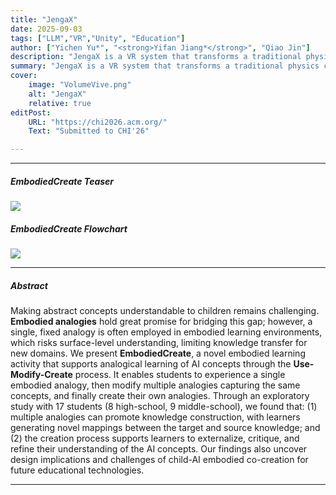 ```yaml
---
title: "JengaX" 
date: 2025-09-03
tags: ["LLM","VR","Unity", "Education"]
author: ["Yichen Yu*", "<strong>Yifan Jiang*</strong>", "Qiao Jin"]
description: "JengaX is a VR system that transforms a traditional physics classroom into an interactive playground. Students can access and interact with 3D-rendered objects by simply touching or dragging a 2D figure in the classroom presentation. It is in its early development stage and we are conducting literature review." 
summary: "JengaX is a VR system that transforms a traditional physics classroom into an interactive playground. Students can access and interact with 3D-rendered objects by simply touching or dragging a 2D figure in the classroom presentation. It is in its early development stage and we are conducting literature review." 
cover:
    image: "VolumeVive.png"
    alt: "JengaX"
    relative: true
editPost:
    URL: "https://chi2026.acm.org/"
    Text: "Submitted to CHI'26"

---
```


---

##### EmbodiedCreate Teaser
![](EmbodiedCreate_teaser.png)

##### EmbodiedCreate Flowchart
![](EmbodiedCreate_flowchart.png)

---

##### Abstract

Making abstract concepts understandable to children remains challenging. <strong>Embodied analogies</strong> hold great promise for bridging this
gap; however, a single, fixed analogy is often employed in embodied learning environments, which risks surface-level understanding,
limiting knowledge transfer for new domains. We present <strong>EmbodiedCreate</strong>, a novel embodied learning activity that supports
analogical learning of AI concepts through the <strong>Use-Modify-Create</strong> process. It enables students to experience a single embodied analogy,
then modify multiple analogies capturing the same concepts, and finally create their own analogies. Through an exploratory study
with 17 students (8 high-school, 9 middle-school), we found that: (1) multiple analogies can promote knowledge construction, with
learners generating novel mappings between the target and source knowledge; and (2) the creation process supports learners to
externalize, critique, and refine their understanding of the AI concepts. Our findings also uncover design implications and challenges
of child-AI embodied co-creation for future educational technologies.

---

<!-- ##### Download

+ [Paper](EmbodiedCreate.pdf) -->
<!-- + [Online appendix](appendix1.pdf) -->
<!-- + [Code and data](https://github.com/pmichaillat/feru) -->

<!-- ---

##### Citation (APA)

Yu, Y., Jiang, Y., Lui, M., & Jin, Q. (2025). GenLARP: Enabling immersive live action role play through LLM-generated worlds and characters. Proceedings of the IEEE International Symposium on Mixed and Augmented Reality Adjunct (ISMAR Adjunct ’25) (pp. 1–3). IEEE. https://doi.org/10.1109/ISMAR-Adjunct60698.2025.xxxxx
```BibTeX
@inproceedings{yu2025genlarp,
  author    = {Yu, Yichen and Jiang, Yifan and Lui, Mandy and Jin, Qiao},
  title     = {GenLARP: Enabling Immersive Live Action Role Play through LLM-Generated Worlds and Characters},
  booktitle = {Proceedings of the IEEE International Symposium on Mixed and Augmented Reality Adjunct (ISMAR Adjunct '25)},
  year      = {2025},
  publisher = {IEEE},
  pages     = {1--3},
  doi       = {10.1109/ISMAR-Adjunct60698.2025.xxxxx},
  isbn      = {978-1-6654-xxxx-x/25}
}
```

--- -->

<!-- ##### Related material

+ [Presentation slides](presentation1.pdf)
+ [Summary of the paper](https://www.penguinrandomhouse.com/books/110403/unusual-uses-for-olive-oil-by-alexander-mccall-smith/) -->
